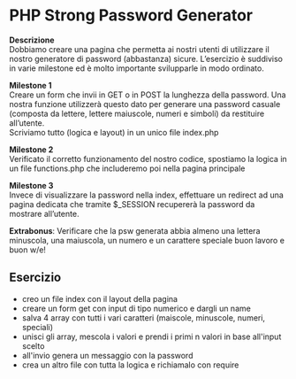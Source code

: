 PHP Strong Password Generator
===

**Descrizione**   
Dobbiamo creare una pagina che permetta ai nostri utenti di utilizzare il nostro generatore di password (abbastanza) sicure.
L’esercizio è suddiviso in varie milestone ed è molto importante svilupparle in modo ordinato.

**Milestone 1**   
Creare un form che invii in GET o in POST la lunghezza della password. Una nostra funzione utilizzerà questo dato per generare una password casuale (composta da lettere, lettere maiuscole, numeri e simboli) da restituire all’utente.    
Scriviamo tutto (logica e layout) in un unico file index.php

**Milestone 2**   
Verificato il corretto funzionamento del nostro codice, spostiamo la logica in un file functions.php che includeremo poi nella pagina principale

**Milestone 3**   
Invece di visualizzare la password nella index, effettuare un redirect ad una pagina dedicata che tramite $_SESSION recupererà la password da mostrare all’utente.    

**Extrabonus**: 
Verificare che la psw generata abbia almeno una lettera minuscola, una maiuscola, un numero e un carattere speciale
buon lavoro e buon w/e!


## Esercizio

- creo un file index con il layout della pagina 
- creare un form get con input di tipo numerico e dargli un name
- salva 4 array con tutti i vari caratteri (maiscole, minuscole, numeri, speciali)
- unisci gli array, mescola i valori e prendi i primi n valori in base all'input scelto 
- all'invio genera un messaggio con la password
- crea un altro file con tutta la logica e richiamalo con require






